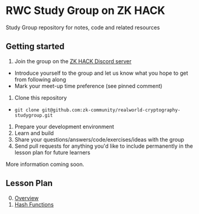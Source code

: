 # RWC Study Group on ZK HACK
Study Group repository for notes, code and related resources

## Getting started

1) Join the group on the [ZK HACK Discord server](https://discord.gg/xSWfCgDYZb)
 * Introduce yourself to the group and let us know what you hope to get from following along
 * Mark your meet-up time preference (see pinned comment)
1) Clone this repository
 * `git clone git@github.com:zk-community/realworld-cryptography-studygroup.git`
1) Prepare your development environment
1) Learn and build
1) Share your questions/answers/code/exercises/ideas with the group
1) Send pull requests for anything you'd like to include permanently in the lesson plan for future learners

More information coming soon.

## Lesson Plan
0. [Overview](docs/lesson_00-Overview/index.md)
1. [Hash Functions](docs/lesson_01-Hash_Functions/index.md)
